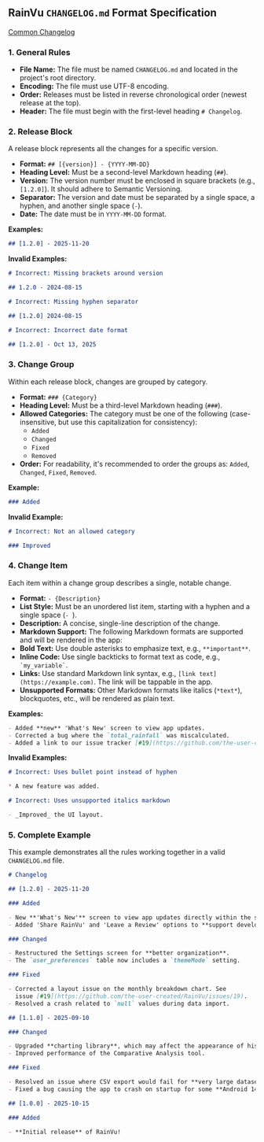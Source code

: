 ## **RainVu `CHANGELOG.md` Format Specification**

[Common Changelog](https://common-changelog.org/)

### **1. General Rules**

* **File Name:** The file must be named `CHANGELOG.md` and located in the project's root directory.
* **Encoding:** The file must use UTF-8 encoding.
* **Order:** Releases must be listed in reverse chronological order (newest release at the top).
* **Header:** The file must begin with the first-level heading `# Changelog`.

### **2. Release Block**

A release block represents all the changes for a specific version.

* **Format:** `## [{version}] - {YYYY-MM-DD}`
* **Heading Level:** Must be a second-level Markdown heading (`##`).
* **Version:** The version number must be enclosed in square brackets (e.g., `[1.2.0]`). It should
  adhere to Semantic Versioning.
* **Separator:** The version and date must be separated by a single space, a hyphen, and another
  single space (` - `).
* **Date:** The date must be in `YYYY-MM-DD` format.

**Examples:**

```markdown
## [1.2.0] - 2025-11-20
```

**Invalid Examples:**

```markdown
# Incorrect: Missing brackets around version

## 1.2.0 - 2024-08-15

# Incorrect: Missing hyphen separator

## [1.2.0] 2024-08-15

# Incorrect: Incorrect date format

## [1.2.0] - Oct 13, 2025
```

### **3. Change Group**

Within each release block, changes are grouped by category.

* **Format:** `### {Category}`
* **Heading Level:** Must be a third-level Markdown heading (`###`).
* **Allowed Categories:** The category must be one of the following (case-insensitive, but use this
  capitalization for consistency):
    * `Added`
    * `Changed`
    * `Fixed`
    * `Removed`
* **Order:** For readability, it's recommended to order the groups as: `Added`, `Changed`, `Fixed`,
  `Removed`.

**Example:**

```markdown
### Added
```

**Invalid Example:**

```markdown
# Incorrect: Not an allowed category

### Improved
```

### **4. Change Item**

Each item within a change group describes a single, notable change.

* **Format:** `- {Description}`
* **List Style:** Must be an unordered list item, starting with a hyphen and a single space (`- `).
* **Description:** A concise, single-line description of the change.
* **Markdown Support:** The following Markdown formats are supported and will be rendered in the
  app:
* **Bold Text:** Use double asterisks to emphasize text, e.g., `**important**`.
* **Inline Code:** Use single backticks to format text as code, e.g., `` `my_variable` ``.
* **Links:** Use standard Markdown link syntax, e.g., `[link text](https://example.com)`. The link
  will be tappable in the app.
* **Unsupported Formats:** Other Markdown formats like italics (`*text*`), blockquotes, etc., will
  be rendered as plain text.

**Examples:**

```markdown
- Added **new** 'What's New' screen to view app updates.
- Corrected a bug where the `total_rainfall` was miscalculated.
- Added a link to our issue tracker [#19](https://github.com/the-user-created/RainVu/issues/19).
```

**Invalid Examples:**

```markdown
# Incorrect: Uses bullet point instead of hyphen

* A new feature was added.

# Incorrect: Uses unsupported italics markdown

- _Improved_ the UI layout.
```

### **5. Complete Example**

This example demonstrates all the rules working together in a valid `CHANGELOG.md` file.

```markdown
# Changelog

## [1.2.0] - 2025-11-20

### Added

- New **'What's New'** screen to view app updates directly within the settings.
- Added 'Share RainVu' and 'Leave a Review' options to **support development**.

### Changed

- Restructured the Settings screen for **better organization**.
- The `user_preferences` table now includes a `themeMode` setting.

### Fixed

- Corrected a layout issue on the monthly breakdown chart. See
  issue [#19](https://github.com/the-user-created/RainVu/issues/19).
- Resolved a crash related to `null` values during data import.

## [1.1.0] - 2025-09-10

### Changed

- Upgraded **charting library**, which may affect the appearance of historical data.
- Improved performance of the Comparative Analysis tool.

### Fixed

- Resolved an issue where CSV export would fail for **very large datasets**.
- Fixed a bug causing the app to crash on startup for some **Android 14 devices**.

## [1.0.0] - 2025-10-15

### Added

- **Initial release** of RainVu!
```